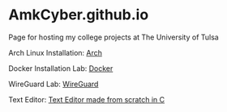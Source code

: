 # AmkCyber.github.io
Page for hosting my college projects at The University of Tulsa

Arch Linux Installation: [Arch](https://github.com/AmkCyber/AmkCyber.github.io/blob/main/Arch%20Linux%20Installation%20Documentation.md)

Docker Installation Lab: [Docker](https://github.com/AmkCyber/AmkCyber.github.io/blob/main/Docker%20lab.md)

WireGuard Lab: [WireGuard](https://github.com/AmkCyber/AmkCyber.github.io/blob/main/DigitalOcean%20Wireguard.md)

Text Editor: [Text Editor made from scratch in C](https://github.com/AmkCyber/AmkCyber.github.io/tree/main/Text%20Editor)
